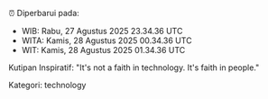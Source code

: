 ⏰ Diperbarui pada:
- WIB: Rabu, 27 Agustus 2025 23.34.36 UTC
- WITA: Kamis, 28 Agustus 2025 00.34.36 UTC
- WIT: Kamis, 28 Agustus 2025 01.34.36 UTC

Kutipan Inspiratif:
"It's not a faith in technology. It's faith in people."


Kategori: technology

